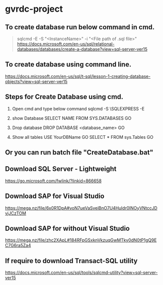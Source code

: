 # gvrdc-project

## To create database run below command in cmd.
> sqlcmd -E -S "<ComputerName>\<InstanceName>" -i "<File path of .sql file>"
https://docs.microsoft.com/en-us/sql/relational-databases/databases/create-a-database?view=sql-server-ver15
  
## To create database using command line.
https://docs.microsoft.com/en-us/sql/t-sql/lesson-1-creating-database-objects?view=sql-server-ver15

## Steps for Create Database using cmd.
1) Open cmd and type below command
sqlcmd -S <computer name>\SQLEXPRESS -E

2) show Database
SELECT NAME FROM SYS.DATABASES
GO

3) Drop database
DROP DATABASE <database_name>
GO

4) Show all tables
USE YourDBName
GO 
SELECT *
FROM sys.Tables
GO

## Or you can run batch file "CreateDatabase.bat"

## Download SQL Server - Lightweight
https://go.microsoft.com/fwlink/?linkid=866658

## Download SAP for Visual Studio
https://mega.nz/file/6x0R1DpA#voN7ueVaSveiBnO7U4HuIdr0INOyVNtccJDvjJCzTOM

## Download SAP for without Visual Studio
https://mega.nz/file/zhc2XApL#184RFpGSxknVkzuqGwMTky0dN0tP1gQ9EC7G6ra5Za4

## If require to download Transact-SQL utility
https://docs.microsoft.com/en-us/sql/tools/sqlcmd-utility?view=sql-server-ver15
